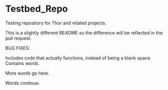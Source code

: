 # Testbed_Repo
Testing repository for Thor and related projects. 

This is a slightly different README so the difference will be reflected in the pull request. 

BUG FIXES:

Includes code that actually functions, instead of being a blank space. 
Contains words. 

More words go here. 

Words continue. 

